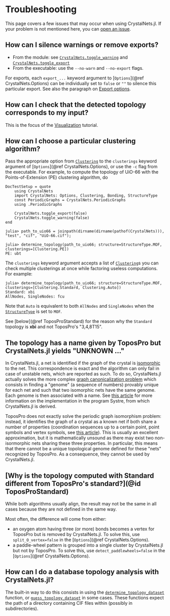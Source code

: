 # Troubleshooting

This page covers a few issues that may occur when using CrystalNets.jl. If your problem is not mentioned here, you can [open an issue](https://github.com/coudertlab/CrystalNets.jl/issues/new).

## How can I silence warnings or remove exports?

- From the module: see [`CrystalNets.toggle_warning`](@ref) and [`CrystalNets.toggle_export`](@ref)
- From the executable: use the `--no-warn` and `--no-export` flags.

For exports, each `export_...` keyword argument to [`Options`](@ref CrystalNets.Options) can be individually set to `false` or `""` to silence this particular export. See also the paragraph on [Export options](@ref).

## How can I check that the detected topology corresponds to my input?

This is the focus of the [Visualization](@ref) tutorial.

## How can I choose a particular clustering algorithm?

Pass the appropriate option from [`Clustering`](@ref) to the `clusterings`
keyword argument of [`Options`](@ref CrystalNets.Options), or use the `-c` flag from the executable.
For example, to compute the topology of UiO-66 with the Points-of-Extension (PE) clustering algorithm, do

```@meta
DocTestSetup = quote
    using CrystalNets
    import CrystalNets: Options, Clustering, Bonding, StructureType
    const PeriodicGraphs = CrystalNets.PeriodicGraphs
    using .PeriodicGraphs

    CrystalNets.toggle_export(false)
    CrystalNets.toggle_warning(false)
end
```

```jldoctest uio66
julia> path_to_uio66 = joinpath(dirname(dirname(pathof(CrystalNets))), "test", "cif", "UiO-66.cif");

julia> determine_topology(path_to_uio66; structure=StructureType.MOF, clusterings=[Clustering.PE])
PE: ubt
```

The `clusterings` keyword argument accepts a list of [`Clustering`](@ref)s you can check multiple clusterings at once while factoring useless computations. For example:

```jldoctest uio66
julia> determine_topology(path_to_uio66; structure=StructureType.MOF, clusterings=[Clustering.Standard, Clustering.Auto])
Standard: xbi
AllNodes, SingleNodes: fcu
```

Note that `Auto` is equivalent to both `AllNodes` and `SingleNodes` when the [`StructureType`](@ref) is set to `MOF`.

See [below](@ref ToposProStandard) for the reason why the `Standard` topology is **xbi** and not ToposPro's "3,4,8T15".

## The topology has a name given by ToposPro but CrystalNets.jl yields "UNKNOWN ..."

In CrystalNets.jl, a net is identified if the graph of the crystal is [isomorphic](https://en.wikipedia.org/wiki/Graph_isomorphism) to the net. This correspondence is exact and the algorithm can only fail in case of unstable nets, which are reported as such. To do so, CrystalNets.jl actually solves the more complex [graph canonicalization problem](https://en.wikipedia.org/wiki/Graph_canonization) which consists in finding a "genome" (a sequence of numbers) provably unique for each net and such that two isomorphic nets have the same genome. Each genome is then associated with a name. See [this article](https://doi.org/10/dbg89q) for more information on the implementation in the program Systre, from which CrystalNets.jl is derived.

ToposPro does not exactly solve the periodic graph isomorphism problem: instead, it identifies the graph of a crystal as a known net if both share a number of properties (coordination sequences up to a certain point, point symbols and vertex symbols, see [this article](https://doi.org/gd4tgf)). This is usually an excellent approximation, but it is mathematically unsound as there may exist two non-isormorphic nets sharing these three properties. In particular, this means that there cannot be a unique topological genome defined for these "nets" recognized by ToposPro. As a consequence, they cannot be used by CrystalNets.jl.

## [Why is the topology computed with Standard different from ToposPro's standard?](@id ToposProStandard)

While both algorithms usually align, the result may not be the same in all cases because they are not defined in the same way.

Most often, the difference will come from either:

- an oxygen atom having three (or more) bonds becomes a vertex for ToposPro but is removed by CrystalNets.jl. To solve this, use `split_O_vertex=false` in the [`Options`](@ref CrystalNets.Options).
- a paddle-wheel pattern is grouped into a single cluster by CrystalNets.jl but not by ToposPro. To solve this, use `detect_paddlewheels=false` in the [`Options`](@ref CrystalNets.Options).

## How can I do a database topology analysis with CrystalNets.jl?

The built-in way to do this consists in using the [`determine_topology_dataset`](@ref) function, or [`guess_topology_dataset`](@ref) in some cases.
These functions expect the path of a directory containing CIF files within (possibly in subdirectories).
